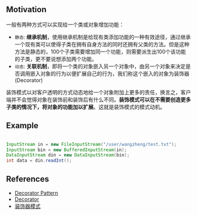 ## Motivation
一般有两种方式可以实现给一个类或对象增加功能：

- `静态`: **继承机制**，使用继承机制是给现有类添加功能的一种有效途径，通过继承一个现有类可以使得子类在拥有自身方法的同时还拥有父类的方法。但是这种方法是静态的，100个子类需要增加同一个功能，则需要派生出100个该功能的子类，更不要说想添加两个功能。
- `动态`: **关联机制**，即将一个类的对象嵌入另一个对象中，由另一个对象来决定是否调用嵌入对象的行为以便扩展自己的行为，我们称这个嵌入的对象为装饰器(Decorator)
  
装饰模式以对客户透明的方式动态地给一个对象附加上更多的责任，换言之，客户端并不会觉得对象在装饰前和装饰后有什么不同。**装饰模式可以在不需要创造更多子类的情况下，将对象的功能加以扩展**。这就是装饰模式的模式动机。

## Example
```java

InputStream in = new FileInputStream("/user/wangzheng/test.txt");
InputStream bin = new BufferedInputStream(in);
DataInputStream din = new DataInputStream(bin);
int data = din.readInt();
```

## References
- [Decorator Pattern](https://www.youtube.com/watch?v=GCraGHx6gso&list=PLrhzvIcii6GNjpARdnO4ueTUAVR9eMBpc)
- [Decorator](https://refactoringguru.cn/design-patterns/decorator)
- [装饰器模式](https://time.geekbang.org/column/article/204845)